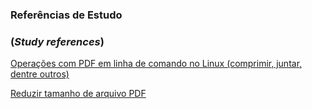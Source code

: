 ### Referências de Estudo
### (*Study references*)

[Operações com PDF em linha de comando no Linux (comprimir, juntar, dentre outros)](https://wiki.sj.ifsc.edu.br/index.php/Opera%C3%A7%C3%B5es_com_PDF_em_linha_de_comando_no_Linux_(comprimir,_juntar,_dentre_outros))

[Reduzir tamanho de arquivo PDF](https://www.vivaolinux.com.br/dica/Reduzir-tamanho-de-arquivo-PDF)
